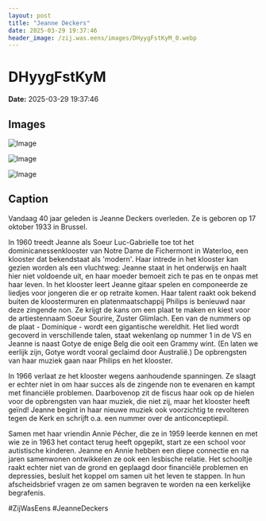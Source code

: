 ```yaml
---
layout: post
title: "Jeanne Deckers"
date: 2025-03-29 19:37:46
header_image: /zij.was.eens/images/DHyygFstKyM_0.webp
---
```


# DHyygFstKyM

**Date:** 2025-03-29 19:37:46

## Images

![Image](/zij.was.eens/images/DHyygFstKyM_0.webp)

![Image](/zij.was.eens/images/DHyygFstKyM_1.webp)

![Image](/zij.was.eens/images/DHyygFstKyM_2.webp)

## Caption

Vandaag 40 jaar geleden is Jeanne Deckers overleden. Ze is geboren op 17 oktober 1933 in Brussel.

In 1960 treedt Jeanne als Soeur Luc-Gabrielle toe tot het dominicanessenklooster van Notre Dame de Fichermont in Waterloo, een klooster dat bekendstaat als 'modern'. Haar intrede in het klooster kan gezien worden als een vluchtweg: Jeanne staat in het onderwijs en haalt hier niet voldoende uit, en haar moeder bemoeit zich te pas en te onpas met haar leven. In het klooster leert Jeanne gitaar spelen en componeerde ze liedjes voor jongeren die er op retraite komen. Haar talent raakt ook bekend buiten de kloostermuren en platenmaatschappij Philips is benieuwd naar deze zingende non. Ze krijgt de kans om een plaat te maken en kiest voor de artiestennaam Soeur Sourire, Zuster Glimlach. Een van de nummers op de plaat - Dominique - wordt een gigantische wereldhit. Het lied wordt gecoverd in verschillende talen, staat wekenlang op nummer 1 in de VS en Jeanne is naast Gotye de enige Belg die ooit een Grammy wint. (En laten we eerlijk zijn, Gotye wordt vooral geclaimd door Australië.) De opbrengsten van haar muziek gaan naar Philips en het klooster. 

In 1966 verlaat ze het klooster wegens aanhoudende spanningen. Ze slaagt er echter niet in om haar succes als de zingende non te evenaren en kampt met financiële problemen. Daarbovenop zit de fiscus haar ook op de hielen voor de opbrengsten van haar muziek, die niet zij, maar het klooster heeft geïnd! Jeanne begint in haar nieuwe muziek ook voorzichtig te revolteren tegen de Kerk en schrijft o.a. een nummer over de anticonceptiepil. 

Samen met haar vriendin Annie Pécher, die ze in 1959 leerde kennen en met wie ze in 1963 het contact terug heeft opgepikt, start ze een school voor autistische kinderen. Jeanne en Annie hebben een diepe connectie en na jaren samenwonen ontwikkelen ze ook een lesbische relatie. Het schooltje raakt echter niet van de grond en geplaagd door financiële problemen en depressies, besluit het koppel om samen uit het leven te stappen. In hun afscheidsbrief vragen ze om samen begraven te worden na een kerkelijke begrafenis. 

#ZijWasEens #JeanneDeckers

